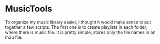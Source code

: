 # MusicTools
To organize my music library easier, I thought it would make sense to put together a few scripts. The first one is to create playlists in each folder, where there is music file. It is pretty simple, stores only the file names in an m3u file. 

